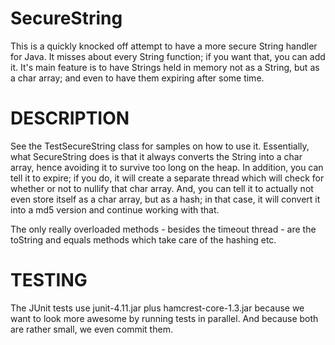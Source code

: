 SecureString
=============

This is a quickly knocked off attempt to have a more secure String handler
for Java. It misses about every String function; if you want that, you can
add it. It's main feature is to have Strings held in memory not as a String,
but as a char array; and even to have them expiring after some time.

DESCRIPTION
=============

See the TestSecureString class for samples on how to use it. Essentially,
what SecureString does is that it always converts the String into a char
array, hence avoiding it to survive too long on the heap. In addition,
you can tell it to expire; if you do, it will create a separate thread
which will check for whether or not to nullify that char array. And,
you can tell it to actually not even store itself as a char array, but
as a hash; in that case, it will convert it into a md5 version and
continue working with that.

The only really overloaded methods - besides the timeout thread - are the
toString and equals methods which take care of the hashing etc.

TESTING
=============

The JUnit tests use junit-4.11.jar plus hamcrest-core-1.3.jar because we
want to look more awesome by running tests in parallel. And because both
are rather small, we even commit them.

